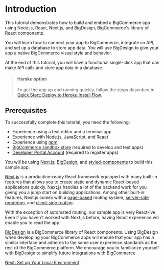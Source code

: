 # Introduction



This tutorial demonstrates how to build and embed a BigCommerce app using Node.js, React, Next.js, and BigDesign, BigCommerce's library of React components.

You will learn how to connect your app to BigCommerce, integrate an API, and set up a database to store app data. You will use BigDesign to give your app a native BigCommerce visual style and behavior.

At the end of this tutorial, you will have a functional single-click app that can make API calls and store app data in a database.

<!-- theme: info -->
> #### Heroku option
> To get the app up and running quickly, follow the steps described in [Quick Start: Deploy to Heroku Install Flow](/api-docs/apps/tutorials/sample-app-nextjs/deploy-to-heroku). 



## Prerequisites

To successfully complete this tutorial, you need the following:

* Experience using a text editor and a terminal app
* Experience with [Node.js](https://nodejs.org/en/), [JavaScript](https://developer.mozilla.org/en-US/docs/Web/JavaScript), and [React](https://www.reactjs.org/)
* Experience using [npm](https://www.npmjs.com/)
* [BigCommerce sandbox store](/api-docs/partner/getting-started/create-a-sandbox-store) (required to develop and test apps)
* [Developer Portal Account](https://devtools.bigcommerce.com/) (required to register apps)

You will be using [Next.js](https://nextjs.org/), [BigDesign](https://developer.bigcommerce.com/big-design), and [styled-components](https://styled-components.com/docs) to build this sample app.

[Next.js](https://nextjs.org/) is a production-ready React framework equipped with many built-in features that allows you to create static and dynamic React-based applications quickly. Next.js handles a lot of the backend work for you giving you a jump start on building applications. Among other built-in features, Next.js comes with a [page-based](https://nextjs.org/docs/basic-features/pages) routing system, [server-side rendering](https://nextjs.org/docs/basic-features/pages#server-side-rendering), and [client-side routing](https://nextjs.org/docs/routing/introduction#linking-between-pages).

With the exception of automated routing, our sample app is very React-ive. Even if you haven't worked with Next.js before, having React experience will enable you to read the app.

[BigDesign](https://developer.bigcommerce.com/big-design) is a BigCommerce library of React components. Using BigDesign when developing your BigCommerce apps will ensure that your app has a similar interface and adheres to the same user experience standards as the rest of the BigCommerce platform. We encourage you to familiarize yourself with BigDesign to simplify future integrations with BigCommerce.

[Next: Set up Your Local Environment](/api-docs/apps/tutorials/sample-app-nextjs/step-1-setup)
